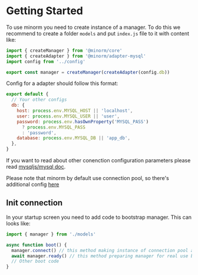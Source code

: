# Getting Started

To use minorm you need to create instance of a manager. To do this we recommend to create a folder `models` and put `index.js` file to it with content like:

```js
import { createManager } from '@minorm/core'
import { createAdapter } from '@minorm/adapter-mysql'
import config from '../config'

export const manager = createManager(createAdapter(config.db))
```

Config for a adapter should follow this format:

```js
export default {
  // Your other configs
  db: {
    host: process.env.MYSQL_HOST || 'localhost',
    user: process.env.MYSQL_USER || 'user',
    password: process.env.hasOwnProperty('MYSQL_PASS')
      ? process.env.MYSQL_PASS
      : 'password',
    database: process.env.MYSQL_DB || 'app_db',
  },
}
```

If you want to read about other conenction configuration parameters please read [mysqljs/mysql doc](https://github.com/mysqljs/mysql#connection-options).

Please note that minorm by default use connection pool, so there's additional config [here](https://github.com/mysqljs/mysql#pool-options)

## Init connection

In your startup screen you need to add code to bootstrap manager. This can looks like:

```js
import { manager } from './models'

async function boot() {
  manager.connect() // this method making instance of connection pool and put configuration to it
  await manager.ready() // this method preparing manager for real use by loading metadata
  // Other boot code
}
```
